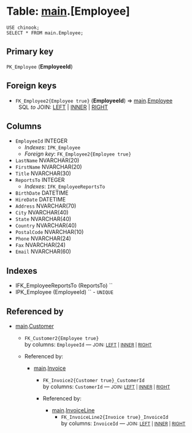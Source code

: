 # Table: [main](..).[Employee]
<no value>

```
USE chinook;
SELECT * FROM main.Employee;
```



## Primary key
`PK_Employee` (**EmployeeId**)

## Foreign keys
- `FK_Employee2{Employee true}` (**EmployeeId**) ⇒ [main](../../../main).[Employee](../../../main/tables/Employee)
  <br>&nbsp;&nbsp;SQL *to* JOIN: <a href='https://datatug.app/query#text=USE+chinook%0ASELECT%0A%09%2A%0AFROM+main.Employee%0ALEFT+JOIN+main.Employee+ON+main.Employee.EmployeeId+%3D+main.Employee.EmployeeId' target='_blank'>LEFT</a> | <a href='https://datatug.app/query#text=USE+chinook%0ASELECT%0A%09%2A%0AFROM+main.Employee%0AINNER+JOIN+main.Employee+ON+main.Employee.EmployeeId+%3D+main.Employee.EmployeeId' target='_blank'>INNER</a> | <a href='https://datatug.app/query#text=USE+chinook%0ASELECT%0A%09%2A%0AFROM+main.Employee%0ARIGHT+JOIN+main.Employee+ON+main.Employee.EmployeeId+%3D+main.Employee.EmployeeId' target='_blank'>RIGHT</a>

## Columns
- `EmployeeId` INTEGER
  - *Indexes*: `IPK_Employee`
  - *Foreign key*: `FK_Employee2{Employee true}`
- `LastName` NVARCHAR(20)
- `FirstName` NVARCHAR(20)
- `Title` NVARCHAR(30)
- `ReportsTo` INTEGER
  - *Indexes*: `IFK_EmployeeReportsTo`
- `BirthDate` DATETIME
- `HireDate` DATETIME
- `Address` NVARCHAR(70)
- `City` NVARCHAR(40)
- `State` NVARCHAR(40)
- `Country` NVARCHAR(40)
- `PostalCode` NVARCHAR(10)
- `Phone` NVARCHAR(24)
- `Fax` NVARCHAR(24)
- `Email` NVARCHAR(60)

## Indexes
- IFK_EmployeeReportsTo (ReportsTo) ``
- IPK_Employee (EmployeeId) `` - `UNIQUE`

## Referenced by

- [main](../../../main).[Customer](../../../main/tables/Customer)
  - `FK_Customer2{Employee true}`
    <br>by columns: `EmployeeId` &mdash;
    <small>JOIN:
    <a href='https://datatug.app/pwa/query?server=localhost&catalog=chinook#text=USE+chinook%0ASELECT%0A%09%2A%0AFROM+main.Employee%0ALEFT+JOIN+main.Customer+ON+Customer.EmployeeId+%3D+Employee.EmployeeId' target='_blank'>LEFT</a> |
    <a href='https://datatug.app/pwa/query?server=localhost&catalog=chinook#text=USE+chinook%0ASELECT%0A%09%2A%0AFROM+main.Employee%0AINNER+JOIN+main.Customer+ON+Customer.EmployeeId+%3D+Employee.EmployeeId' target='_blank'>INNER</a> |
    <a href='https://datatug.app/pwa/query?server=localhost&catalog=chinook#text=USE+chinook%0ASELECT%0A%09%2A%0AFROM+main.Employee%0ARIGHT+JOIN+main.Customer+ON+Customer.EmployeeId+%3D+Employee.EmployeeId' target='_blank'>RIGHT</a>
    </small>

  - Referenced by:

    - [main](../../../main).[Invoice](../../../main/tables/Invoice)
      - `FK_Invoice2{Customer true}_CustomerId`
        <br>by columns: `CustomerId` &mdash;
        <small>JOIN:
        <a href='https://datatug.app/pwa/query?server=localhost&catalog=chinook#text=USE+chinook%0ASELECT%0A%09%2A%0AFROM+main.Customer%0ALEFT+JOIN+main.Invoice+ON+Invoice.CustomerId+%3D+Customer.CustomerId' target='_blank'>LEFT</a> |
        <a href='https://datatug.app/pwa/query?server=localhost&catalog=chinook#text=USE+chinook%0ASELECT%0A%09%2A%0AFROM+main.Customer%0AINNER+JOIN+main.Invoice+ON+Invoice.CustomerId+%3D+Customer.CustomerId' target='_blank'>INNER</a> |
        <a href='https://datatug.app/pwa/query?server=localhost&catalog=chinook#text=USE+chinook%0ASELECT%0A%09%2A%0AFROM+main.Customer%0ARIGHT+JOIN+main.Invoice+ON+Invoice.CustomerId+%3D+Customer.CustomerId' target='_blank'>RIGHT</a>
        </small>

      - Referenced by:

        - [main](../../../main).[InvoiceLine](../../../main/tables/InvoiceLine)
          - `FK_InvoiceLine2{Invoice true}_InvoiceId`
            <br>by columns: `InvoiceId` &mdash;
            <small>JOIN:
            <a href='https://datatug.app/pwa/query?server=localhost&catalog=chinook#text=USE+chinook%0ASELECT%0A%09%2A%0AFROM+main.Invoice%0ALEFT+JOIN+main.InvoiceLine+ON+InvoiceLine.InvoiceId+%3D+Invoice.InvoiceId' target='_blank'>LEFT</a> |
            <a href='https://datatug.app/pwa/query?server=localhost&catalog=chinook#text=USE+chinook%0ASELECT%0A%09%2A%0AFROM+main.Invoice%0AINNER+JOIN+main.InvoiceLine+ON+InvoiceLine.InvoiceId+%3D+Invoice.InvoiceId' target='_blank'>INNER</a> |
            <a href='https://datatug.app/pwa/query?server=localhost&catalog=chinook#text=USE+chinook%0ASELECT%0A%09%2A%0AFROM+main.Invoice%0ARIGHT+JOIN+main.InvoiceLine+ON+InvoiceLine.InvoiceId+%3D+Invoice.InvoiceId' target='_blank'>RIGHT</a>
            </small>

